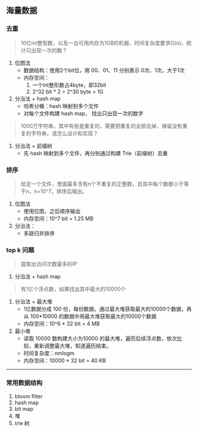 ## 海量数据

### 去重
> 10亿int整型数，以及一台可用内存为1GB的机器，时间复杂度要求O(n)，统计只出现一次的数？

1. 位图法
    - 数据结构：使用2个bit位，用 00、01、11 分别表示 0次、1次，大于1次
    - 内存空间：
        1. 一个int整形数占4byte，即32bit
        2. 2^32 bit * 2 = 2^30 byte = 1G
2. 分治法 + hash map
    - 哈希分桶：hash 映射到多个文件
    - 对每个文件构建 hash map， 找出只出现一次的数字

> 1000万字符串，其中有些是重复的，需要把重复的全部去掉，保留没有重复的字符串。请怎么设计和实现？

1. 分治法 + 前缀树
    - 先 hash 映射到多个文件，再分别通过构建 Trie（前缀树）去重

### 排序
> 给定一个文件，里面最多含有n个不重复的正整数，且其中每个数都小于等于n，n=10^7。排序后输出。
1. 位图法
    - 使用位图，之后顺序输出
    - 内存空间：10^7 bit = 1.25 MB
2. 分治法：
    - 多路归并排序
    
### top k 问题
> 提取出访问次数最多的IP
1. 分治法 + hash map

> 有1亿个浮点数，如果找出其中最大的10000个
1. 分治法 + 最大堆
    - 1亿数据分成 100 份，每份数据，通过最大堆获取最大的10000个数据，再从 100*10000 的数据中用最大堆获取最大的10000个数据
    - 内存空间：10^6 * 32 bit = 4 MB
2. 最小堆
    - 读取 10000 数构建大小为10000 的最大堆，遍历后续浮点数，依次比较，重新调整最大堆，知道遍历结束。
    - 时间复杂度：nmlogm
    - 内存空间：10000 * 32 bit = 40 KB

---

### 常用数据结构
1. bloom filter
2. hash map
3. bit map
4. 堆
5. trie 树